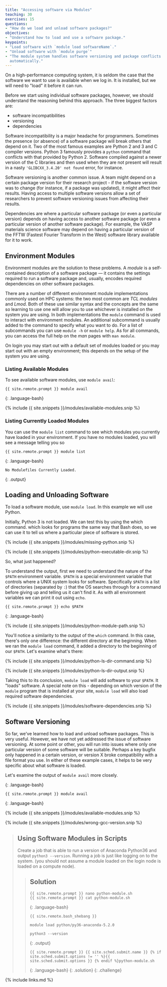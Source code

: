 ```yaml
---
title: "Accessing software via Modules"
teaching: 30
exercises: 15
questions:
- "How do we load and unload software packages?"
objectives:
- "Understand how to load and use a software package."
keypoints:
- "Load software with `module load softwareName`."
- "Unload software with `module purge`"
- "The module system handles software versioning and package conflicts for you
  automatically."
---
```


On a high-performance computing system, it is seldom the case that the software
we want to use is available when we log in. It is installed, but we will need
to "load" it before it can run.

Before we start using individual software packages, however, we should
understand the reasoning behind this approach. The three biggest factors are:

- software incompatibilities
- versioning
- dependencies

Software incompatibility is a major headache for programmers. Sometimes the
presence (or absence) of a software package will break others that depend on
it. Two of the most famous examples are Python 2 and 3 and C compiler versions.
Python 3 famously provides a `python` command that conflicts with that provided
by Python 2. Software compiled against a newer version of the C libraries and
then used when they are not present will result in a nasty `'GLIBCXX_3.4.20'
not found` error, for instance.

Software versioning is another common issue. A team might depend on a certain
package version for their research project - if the software version was to
change (for instance, if a package was updated), it might affect their results.
Having access to multiple software versions allow a set of researchers to
prevent software versioning issues from affecting their results.

Dependencies are where a particular software package (or even a particular
version) depends on having access to another software package (or even a
particular version of another software package). For example, the VASP
materials science software may depend on having a particular version of the
FFTW (Fastest Fourier Transform in the West) software library available for it
to work.

## Environment Modules

Environment modules are the solution to these problems. A *module* is a
self-contained description of a software package &mdash; it contains the
settings required to run a software package and, usually, encodes required
dependencies on other software packages.

There are a number of different environment module implementations commonly
used on HPC systems: the two most common are *TCL modules* and *Lmod*. Both of
these use similar syntax and the concepts are the same so learning to use one
will allow you to use whichever is installed on the system you are using. In
both implementations the `module` command is used to interact with environment
modules. An additional subcommand is usually added to the command to specify
what you want to do. For a list of subcommands you can use `module -h` or
`module help`. As for all commands, you can access the full help on the *man*
pages with `man module`.

On login you may start out with a default set of modules loaded or you may
start out with an empty environment; this depends on the setup of the system
you are using.

### Listing Available Modules

To see available software modules, use `module avail`:

```
{{ site.remote.prompt }} module avail
```
{: .language-bash}

{% include {{ site.snippets }}/modules/available-modules.snip %}

### Listing Currently Loaded Modules

You can use the `module list` command to see which modules you currently have
loaded in your environment. If you have no modules loaded, you will see a
message telling you so

```
{{ site.remote.prompt }} module list
```
{: .language-bash}

```
No Modulefiles Currently Loaded.
```
{: .output}

## Loading and Unloading Software

To load a software module, use `module load`. In this example we will use Python.

Initially, Python 3 is not loaded. We can test this by using the which command. which looks for programs the same way that Bash does, so we can use it to tell us where a particular piece of software is stored.

{% include {{ site.snippets }}/modules/missing-python.snip %}

{% include {{ site.snippets }}/modules/python-executable-dir.snip %}

So, what just happened?

To understand the output, first we need to understand the nature of the `$PATH`
environment variable. `$PATH` is a special environment variable that controls
where a UNIX system looks for software. Specifically `$PATH` is a list of
directories (separated by `:`) that the OS searches through for a command
before giving up and telling us it can't find it. As with all environment
variables we can print it out using `echo`.

```
{{ site.remote.prompt }} echo $PATH
```
{: .language-bash}

{% include {{ site.snippets }}/modules/python-module-path.snip %}

You'll notice a similarity to the output of the `which` command. In this case,
there's only one difference: the different directory at the beginning. When we
ran the `module load` command, it added a directory to the beginning of our
`$PATH`. Let's examine what's there:

{% include {{ site.snippets }}/modules/python-ls-dir-command.snip %}

{% include {{ site.snippets }}/modules/python-ls-dir-output.snip %}

Taking this to its conclusion, `module load` will add software to your `$PATH`.
It "loads" software. A special note on this - depending on which version of the
`module` program that is installed at your site, `module load` will also load
required software dependencies.

{% include {{ site.snippets }}/modules/software-dependencies.snip %}

## Software Versioning

So far, we've learned how to load and unload software packages. This is very
useful. However, we have not yet addressed the issue of software versioning. At
some point or other, you will run into issues where only one particular version
of some software will be suitable. Perhaps a key bugfix only happened in a
certain version, or version X broke compatibility with a file format you use.
In either of these example cases, it helps to be very specific about what
software is loaded.

Let's examine the output of `module avail` more closely.

{: .language-bash}

```
{{ site.remote.prompt }} module avail
```
{: .language-bash}

{% include {{ site.snippets }}/modules/available-modules.snip %}

{% include {{ site.snippets }}/modules/wrong-gcc-version.snip %}

> ## Using Software Modules in Scripts
>
> Create a job that is able to run a version of Anaconda Python36 and output `python3 --version`. 
> Running a job is just like logging on to the system. 
> (you should not assume a module loaded on the login node is loaded on a compute node).
>
> > ## Solution
> >
> > ```
> > {{ site.remote.prompt }} nano python-module.sh
> > {{ site.remote.prompt }} cat python-module.sh
> > ```
> > {: .language-bash}
> >
> > ```
> > {{ site.remote.bash_shebang }}
> >
> > module load python/py36-anaconda-5.2.0
> >
> > python3 --version
> > ```
> > {: .output}
> >
> > ```
> > {{ site.remote.prompt }} {{ site.sched.submit.name }} {% if site.sched.submit.options != '' %}{{ site.sched.submit.options }} {% endif %}python-module.sh
> > ```
> > {: .language-bash}
> {: .solution}
{: .challenge}

{% include links.md %}
